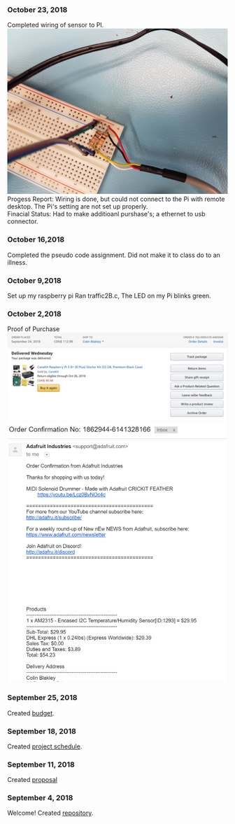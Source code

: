 ### October 23, 2018
Completed wiring of sensor to PI.
![Image of Wiring](https://github.com/cblakley/TempSensor/blob/master/20181023_124300.jpg?raw=true)
Progess  Report:
Wiring is done, but could not connect to the Pi with remote desktop. The Pi's setting are not set up properly.  
Finacial Status: 
Had to make additioanl purshase's; a ethernet to usb connector.
### October 16,2018
Completed the pseudo code assignment. 
Did not make it to class do to an illness.
### October 9,2018
Set up my raspberry pi
Ran traffic2B.c, The LED on my Pi blinks green.

### October 2,2018
Proof of Purchase 
![Image of Pi](https://raw.githubusercontent.com/cblakley/TempSensor/master/images/RaspPi%20ProofOfPurchase.PNG)
![Image of Sensor](https://raw.githubusercontent.com/cblakley/TempSensor/master/images/Sensor%20ProofOfPurchase.PNG)

### September 25, 2018

Created [budget](https://github.com/cblakley/TempSensor/blob/master/Documentation/CENG319Budget.xlsx).

### September 18, 2018

Created [project schedule](https://github.com/cblakley/TempSensor/master/Documentation/ProjectSchedule.mpp).  


### September 11, 2018

 Created [proposal](https://github.com/cblakley/TempSensor/blob/master/Documentation/ProposalContentStudentNameRev03.xlsx)

### September 4, 2018

Welcome!
Created [repository](https://github.com/cblakley/TempSensor).
